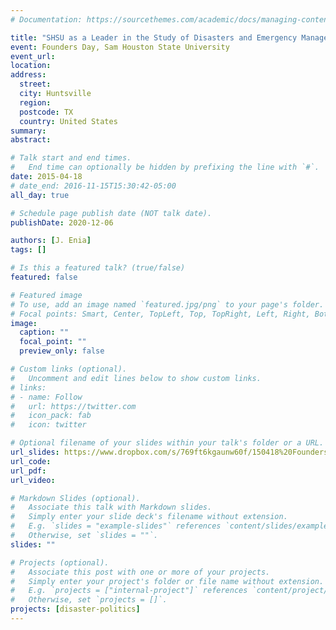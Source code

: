 ```yaml
---
# Documentation: https://sourcethemes.com/academic/docs/managing-content/

title: "SHSU as a Leader in the Study of Disasters and Emergency Management"
event: Founders Day, Sam Houston State University
event_url: 
location: 
address:
  street:
  city: Huntsville
  region:
  postcode: TX
  country: United States
summary:
abstract:

# Talk start and end times.
#   End time can optionally be hidden by prefixing the line with `#`.
date: 2015-04-18
# date_end: 2016-11-15T15:30:42-05:00
all_day: true

# Schedule page publish date (NOT talk date).
publishDate: 2020-12-06

authors: [J. Enia]
tags: []

# Is this a featured talk? (true/false)
featured: false

# Featured image
# To use, add an image named `featured.jpg/png` to your page's folder. 
# Focal points: Smart, Center, TopLeft, Top, TopRight, Left, Right, BottomLeft, Bottom, BottomRight.
image:
  caption: ""
  focal_point: ""
  preview_only: false

# Custom links (optional).
#   Uncomment and edit lines below to show custom links.
# links:
# - name: Follow
#   url: https://twitter.com
#   icon_pack: fab
#   icon: twitter

# Optional filename of your slides within your talk's folder or a URL.
url_slides: https://www.dropbox.com/s/769ft6kgaunw60f/150418%20Founders%20Day.pdf?dl=0
url_code:
url_pdf:
url_video: 

# Markdown Slides (optional).
#   Associate this talk with Markdown slides.
#   Simply enter your slide deck's filename without extension.
#   E.g. `slides = "example-slides"` references `content/slides/example-slides.md`.
#   Otherwise, set `slides = ""`.
slides: ""

# Projects (optional).
#   Associate this post with one or more of your projects.
#   Simply enter your project's folder or file name without extension.
#   E.g. `projects = ["internal-project"]` references `content/project/deep-learning/index.md`.
#   Otherwise, set `projects = []`.
projects: [disaster-politics]
---
```


